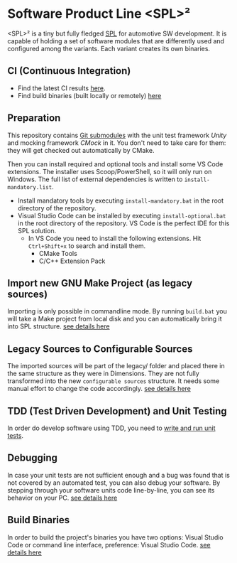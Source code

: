 # Software Product Line &lt;SPL&gt;²

&lt;SPL&gt;² is a tiny but fully fledged [SPL](https://en.wikipedia.org/wiki/Software_product_line) for automotive SW development. It is capable of holding a set of software modules that are differently used and configured among the variants. Each variant creates its own binaries.

## CI (Continuous Integration)

* Find the latest CI results [here](https://github.com/avengineers/SPL/actions).
* Find build binaries (built locally or remotely) [here](https://splbinaries.jfrog.io/ui/repos/tree/General/spl-generic-local)

## Preparation

This repository contains [Git submodules](https://git-scm.com/book/en/v2/Git-Tools-Submodules) with the unit test framework _Unity_ and mocking framework _CMock_ in it. You don't need to take care for them: they will get checked out automatically by CMake.

Then you can install required and optional tools and install some VS Code extensions. The installer uses Scoop/PowerShell, so it will only run on Windows. The full list of external dependencies is written to `install-mandatory.list`.
* Install mandatory tools by executing `install-mandatory.bat` in the root directory of the repository.
* Visual Studio Code can be installed by executing `install-optional.bat` in the root directory of the repository. VS Code is the perfect IDE for this SPL solution.
  * In VS Code you need to install the following extensions. Hit `Ctrl+Shift+x` to search and install them.
    * CMake Tools
    * C/C++ Extension Pack

## Import new GNU Make Project (as legacy sources)

Importing is only possible in commandline mode. By running `build.bat` you will take a Make project from local disk and you can automatically bring it into SPL structure. [see details here](doc/import.md)

## Legacy Sources to Configurable Sources

The imported sources will be part of the legacy/ folder and placed there in the same structure as they were in Dimensions. They are not fully transformed into the new `configurable sources` structure. It needs some manual effort to change the code accordingly. [see details here](doc/legacyToConfigurable.md)

## TDD (Test Driven Development) and Unit Testing

In order do develop software using TDD, you need to [write and run unit tests](doc/unitTesting.md).

## Debugging

In case your unit tests are not sufficient enough and a bug was found that is not covered by an automated test, you can also debug your software. By stepping through your software units code line-by-line, you can see its behavior on your PC. [see details here](doc/debugging.md)

## Build Binaries

In order to build the project's binaries you have two options: Visual Studio Code or command line interface, preference: Visual Studio Code. [see details here](doc/build.md)